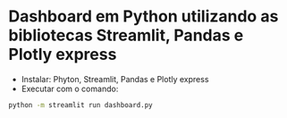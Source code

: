 # Dashboard em Python utilizando as bibliotecas Streamlit, Pandas e Plotly express

- Instalar: Phyton, Streamlit, Pandas e Plotly express
- Executar com o comando:
```bash
python -m streamlit run dashboard.py
```
